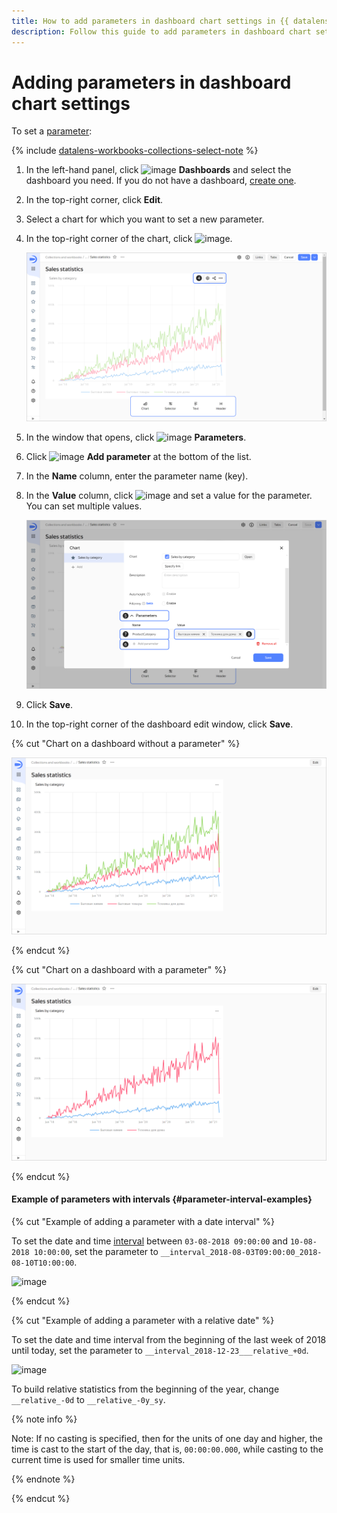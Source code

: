 ```yaml
---
title: How to add parameters in dashboard chart settings in {{ datalens-full-name }}
description: Follow this guide to add parameters in dashboard chart settings.
---
```


# Adding parameters in dashboard chart settings

To set a [parameter](../../dashboard/dashboard_parameters.md):


{% include [datalens-workbooks-collections-select-note](../../../_includes/datalens/operations/datalens-workbooks-collections-select-note.md) %}


1. In the left-hand panel, click ![image](../../../_assets/console-icons/layout-cells-large.svg) **Dashboards** and select the dashboard you need. If you do not have a dashboard, [create one](../dashboard/create.md).
1. In the top-right corner, click **Edit**.
1. Select a chart for which you want to set a new parameter.
1. In the top-right corner of the chart, click ![image](../../../_assets/console-icons/gear.svg).

   ![image](../../../_assets/datalens/parameters/chart-settings-open.svg)

1. In the window that opens, click ![image](../../../_assets/console-icons/chevron-down.svg) **Parameters**.
1. Click ![image](../../../_assets/console-icons/plus.svg) **Add parameter** at the bottom of the list.
1. In the **Name** column, enter the parameter name (key).
1. In the **Value** column, click ![image](../../../_assets/console-icons/plus.svg) and set a value for the parameter. You can set multiple values.

   ![image](../../../_assets/datalens/parameters/chart-add-parameters.svg)

1. Click **Save**.
1. In the top-right corner of the dashboard edit window, click **Save**.

{% cut "Chart on a dashboard without a parameter" %}

![image](../../../_assets/datalens/parameters/dashboard.svg)

{% endcut %}

{% cut "Chart on a dashboard with a parameter" %}

![image](../../../_assets/datalens/parameters/dashboard-with-parameter.svg)

{% endcut %}

#### Example of parameters with intervals {#parameter-interval-examples}

{% cut "Example of adding a parameter with a date interval" %}

To set the date and time [interval](../../dashboard/dashboard_parameters.md#interval) between `03-08-2018 09:00:00` and `10-08-2018 10:00:00`, set the parameter to `__interval_2018-08-03T09:00:00_2018-08-10T10:00:00`.

![image](../../../_assets/datalens/parameters/date-interval-example.png)

{% endcut %}

{% cut "Example of adding a parameter with a relative date" %}

To set the date and time interval from the beginning of the last week of 2018 until today, set the parameter to `__interval_2018-12-23___relative_+0d`.

![image](../../../_assets/datalens/parameters/iso-date.png)

To build relative statistics from the beginning of the year, change `__relative_-0d` to `__relative_-0y_sy`.

{% note info %}

Note: If no casting is specified, then for the units of one day and higher, the time is cast to the start of the day, that is, `00:00:00.000`, while casting to the current time is used for smaller time units.

{% endnote %}

{% endcut %}